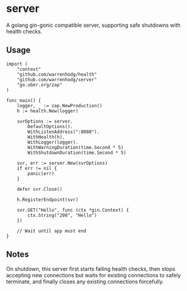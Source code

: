 # server

A golang gin-gonic compatible server, supporting safe shutdowns with health checks.

## Usage

```
import (
    "context"
	"github.com/warrenhodg/health"
	"github.com/warrenhodg/server"
	"go.uber.org/zap"
)

func main() {
	logger, _ := zap.NewProduction()
	h := health.New(logger)

	svrOptions := server.
		DefaultOptions().
		WithListenAddress(":8080").
		WithHealth(h).
		WithLogger(logger).
		WithWarningDuration(time.Second * 5)
		WithShutdownDuration(time.Second * 5)

	svr, err := server.New(svrOptions)
    if err != nil {
        panic(err)
    }

    defer svr.Close()

    h.RegisterEndpoint(svr)

    svr.GET("Hello", func (ctx *gin.Context) {
        ctx.String("200", "Hello")
    })

    // Wait until app must end
}
```

## Notes

On shutdown, this server first starts failing health checks, then stops accepting new connections but waits for existing connections to safely
terminate, and finally closes any existing connections forcefully.